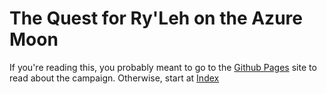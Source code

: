 # The Quest for Ry'Leh on the Azure Moon
If you're reading this, you probably meant to go to the [Github Pages](https://aravol.github.io/Quest-for-Ry-leh-on-the-Azure-Moon) site to read about the campaign. Otherwise, start at [Index](index.md)
